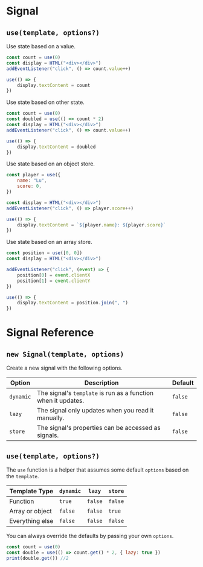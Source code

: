 # Signal

## `use(template, options?)`

Use state based on a value.

```javascript
const count = use(0)
const display = HTML("<div></div>")
addEventListener("click", () => count.value++)

use(() => {
	display.textContent = count
})
```

Use state based on other state.

```javascript
const count = use(0)
const doubled = use(() => count * 2)
const display = HTML("<div></div>")
addEventListener("click", () => count.value++)

use(() => {
	display.textContent = doubled
})
```

Use state based on an object store.

```javascript
const player = use({
	name: "Lu",
	score: 0,
})

const display = HTML("<div></div>")
addEventListener("click", () => player.score++)

use(() => {
	display.textContent = `${player.name}: ${player.score}`
})
```

Use state based on an array store.

```javascript
const position = use([0, 0])
const display = HTML("<div></div>")

addEventListener("click", (event) => {
	position[0] = event.clientX
	position[1] = event.clientY
})

use(() => {
	display.textContent = position.join(", ")
})
```

# Signal Reference

## `new Signal(template, options)`

Create a new signal with the following options.

| Option    | Description                                                   | Default |
| --------- | ------------------------------------------------------------- | ------- |
| `dynamic` | The signal's `template` is run as a function when it updates. | `false` |
| `lazy`    | The signal only updates when you read it manually.            | `false` |
| `store`   | The signal's properties can be accessed as signals.           | `false` |

## `use(template, options?)`

The `use` function is a helper that assumes some default `options` based on the `template`.

| Template Type   | `dynamic` | `lazy`  | `store` |
| --------------- | --------- | ------- | ------- |
| Function        | `true`    | `false` | `false` |
| Array or object | `false`   | `false` | `true`  |
| Everything else | `false`   | `false` | `false` |

You can always override the defaults by passing your own `options`.

```javascript
const count = use(0)
const double = use(() => count.get() * 2, { lazy: true })
print(double.get()) //2
```
